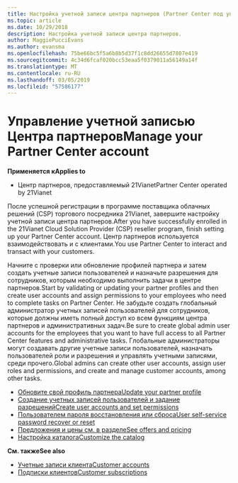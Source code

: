 ```yaml
---
title: Настройка учетной записи центра партнеров (Partner Center под управлением 21vianet)
ms.topic: article
ms.date: 10/29/2018
description: Настройка учетной записи центра партнеров.
author: MaggiePucciEvans
ms.author: evansma
ms.openlocfilehash: 75be66bc5f5a6b8b5d37f1c8dd26655d7807e419
ms.sourcegitcommit: 4c34d6fcaf020bcc53eaa5f0379011a56149a14f
ms.translationtype: MT
ms.contentlocale: ru-RU
ms.lasthandoff: 03/05/2019
ms.locfileid: "57586177"
---
```

# <a name="manage-your-partner-center-account"></a><span data-ttu-id="1ace1-103">Управление учетной записью Центра партнеров</span><span class="sxs-lookup"><span data-stu-id="1ace1-103">Manage your Partner Center account</span></span> 


<span data-ttu-id="1ace1-104">**Применяется к**</span><span class="sxs-lookup"><span data-stu-id="1ace1-104">**Applies to**</span></span>

-   <span data-ttu-id="1ace1-105">Центр партнеров, предоставляемый 21Vianet</span><span class="sxs-lookup"><span data-stu-id="1ace1-105">Partner Center operated by 21Vianet</span></span>


<span data-ttu-id="1ace1-106">После успешной регистрации в программе поставщика облачных решений (CSP) торгового посредника 21Vianet, завершите настройку учетной записи центра партнеров.</span><span class="sxs-lookup"><span data-stu-id="1ace1-106">After you have successfully enrolled in the 21Vianet Cloud Solution Provider (CSP) reseller program, finish setting up your Partner Center account.</span></span> <span data-ttu-id="1ace1-107">Центр партнеров используется взаимодействовать и с клиентами.</span><span class="sxs-lookup"><span data-stu-id="1ace1-107">You use Partner Center to interact and transact with your customers.</span></span> 

<span data-ttu-id="1ace1-108">Начните с проверки или обновление профилей партнера и затем создать учетные записи пользователей и назначьте разрешения для сотрудников, которым необходимо выполнить задачи в центре партнеров.</span><span class="sxs-lookup"><span data-stu-id="1ace1-108">Start by validating or updating your partner profiles and then create user accounts and assign permissions to your employees who need to complete tasks on Partner Center.</span></span> <span data-ttu-id="1ace1-109">Не забудьте создать глобальный администратор учетных записей пользователей для сотрудников, которые должны иметь полный доступ ко всем функциям центра партнеров и административных задач.</span><span class="sxs-lookup"><span data-stu-id="1ace1-109">Be sure to create global admin user accounts for the employees that you want to have full access to all Partner Center features and administrative tasks.</span></span> <span data-ttu-id="1ace1-110">Глобальные администраторы могут создавать другие учетные записи пользователей, назначать пользователей роли и разрешения и управлять учетными записями, среди прочего.</span><span class="sxs-lookup"><span data-stu-id="1ace1-110">Global admins can create other user accounts, assign user roles and permissions, and create and manage customer accounts, among other tasks.</span></span>    

-   [<span data-ttu-id="1ace1-111">Обновите свой профиль партнера</span><span class="sxs-lookup"><span data-stu-id="1ace1-111">Update your partner profile</span></span>](update-your-partner-profile.md)
-   [<span data-ttu-id="1ace1-112">Создание учетных записей пользователей и задание разрешений</span><span class="sxs-lookup"><span data-stu-id="1ace1-112">Create user accounts and set permissions</span></span>](create-user-accounts-and-set-permissions.md)
-   [<span data-ttu-id="1ace1-113">Пользователем пароля восстановления или сброса</span><span class="sxs-lookup"><span data-stu-id="1ace1-113">User self-service password recover or reset</span></span>](reset-a-user-password.md)
-   [<span data-ttu-id="1ace1-114">Предложения и цены см. в разделе</span><span class="sxs-lookup"><span data-stu-id="1ace1-114">See offers and pricing</span></span>](see-offers-and-pricing.md)
-   [<span data-ttu-id="1ace1-115">Настройка каталога</span><span class="sxs-lookup"><span data-stu-id="1ace1-115">Customize the catalog</span></span>](customize-the-catalog.md)

<span data-ttu-id="1ace1-116">**См. также**</span><span class="sxs-lookup"><span data-stu-id="1ace1-116">**See also**</span></span>

-   [<span data-ttu-id="1ace1-117">Учетные записи клиента</span><span class="sxs-lookup"><span data-stu-id="1ace1-117">Customer accounts</span></span>](customer-accounts.md)
-   [<span data-ttu-id="1ace1-118">Подписки клиентов</span><span class="sxs-lookup"><span data-stu-id="1ace1-118">Customer subscriptions</span></span>](customer-subscriptions.md) 

 




